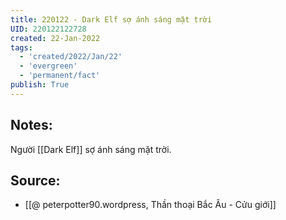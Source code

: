 ```yaml
---
title: 220122 - Dark Elf sợ ánh sáng mặt trời
UID: 220122122728
created: 22-Jan-2022
tags:
  - 'created/2022/Jan/22'
  - 'evergreen'
  - 'permanent/fact'
publish: True
---
```

## Notes:
 Người [[Dark Elf]] sợ ánh sáng mặt trời.

## Source:
- [[@ peterpotter90.wordpress, Thần thoại Bắc Âu - Cửu giới]]


